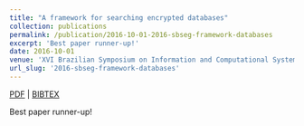 ```yaml
---
title: "A framework for searching encrypted databases"
collection: publications
permalink: /publication/2016-10-01-2016-sbseg-framework-databases
excerpt: 'Best paper runner-up!'
date: 2016-10-01
venue: 'XVI Brazilian Symposium on Information and Computational Systems Security'
url_slug: '2016-sbseg-framework-databases'
---
```


<a href='http://pdroalves.github.io/files/publications/2016-sbseg-framework-databases.pdf'>PDF</a> | <a href='http://pdroalves.github.io/files/publications/2016-sbseg-framework-databases.bib'>BIBTEX</a>

Best paper runner-up!
